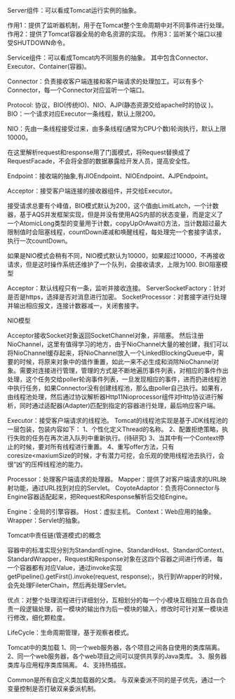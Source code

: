 Server组件：可以看成Tomcat运行实例的抽象。


作用1：提供了监听器机制，用于在Tomcat整个生命周期中对不同事件进行处理。
作用2：提供了Tomcat容器全局的命名资源的实现。
作用3：监听某个端口以接受SHUTDOWN命令。

Service组件：可以看成Tomcat内不同服务的抽象。
其中包含Connector、Executor、Container(容器)。


Connector：负责接收客户端连接和客户端请求的处理加工。可以有多个Connector，每一个Connector对应监听一个端口。

Protocol: 协议，BIO(传统IO)、NIO、AJP(静态资源交给apache时的协议 )。
BIO：一个请求对应Executor一条线程，默认上限200。

NIO：先由一条线程接受过来，由多条线程(通常为CPU个数)轮询执行，默认上限10000。

在这里解析request和response用了门面模式，将Request替换成了RequestFacade，不会将全部的数据暴露给开发人员，提高安全性。

Endpoint：接收端的抽象,有JIOEndpoint、NIOEndpoint、AJPEndpoint。

Acceptor：接受客户端连接的接收器组件，并交给Executor。

接受请求总要有个峰值，BIO模式默认为200，这个值由LimitLatch，一个计数器，基于AQS并发框架实现，但是并没有使用AQS内部的状态变量，而是定义了一个AtomicLong类型的变量用于计数，copyUpOrAwait()方法，当计数超过最大限制值时会阻塞线程，countDown递减和唤醒线程，每处理完一个套接字请求，执行一次countDown。


如果是NIO模式会稍有不同，NIO模式默认为10000，如果超过10000，不再接收请求，但是这时操作系统还维护了一个队列，会接收请求，上限为100.
BIO阻塞模型


Acceptor：默认线程只有一条，监听并接收连接。
ServerSocketFactory：针对是否是https，选择是否对消息进行加密。
SocketProcessor：对套接字进行处理并输出相应报文，连接计数器减一，关闭套接字。

NIO模型

Acceptor接收Socket对象返回SocketChannel对象，非阻塞。
然后注册NioChannel，这里有值得学习的地方，由于NioChannel大量的被创建，我们可以将NioChannel缓存起来，将NioChannel放入一个LinkedBlockingQueue中，需要的时候，将原来对象中的值作重置，如此一来不必生成和消除NioChannel对象。需要对连接进行管理，管理的方式是不断地遍历事件列表，对相应的事件作出处理，这个任务交给poller轮询事件列表，一旦发现相应的事件，进而扔进线程池中执行任务，如果Connector没有创建线程池，那么由poller自己执行。如果有，由线程池处理，然后通过协议解析器Http11Nioprocessor组件对Http协议进行解析，同时通过适配器(Adapter)匹配到指定的容器进行处理，最后响应客户端。

Executor：接受客户端请求的线程池。
Tomcat的线程池实现是基于JDK线程池的一层包装，包装内容如下：
1、个性化定义Thread的名称。
2、配置拒绝策略，执行失败的任务在再次进入队列中重新执行。(待研究)
3、当其中有一个Context停止的时候，要对所有线程进行重置。
4、重写offer方法，只有coresize<maxiumSize的时候，才有潜力可挖，会乐观的使用线程池去执行，会很“凶”的压榨线程池的能力。


Processor：处理客户端请求的处理器。
Mapper：提供了对客户端请求的URL映射功能，通过URL找到对应的Servlet。
CoyoteAdaptor：负责将Connector与Engine容器适配起来，把Request和Response解析后交给Engine。

Engine：全局的引擎容器。
Host：虚拟主机。
Context：Web应用的抽象。
Wrapper：Servlet的抽象。

Tomcat中责任链(管道模式)的概念


容器中的标准实现分别为StandardEngine、StandardHost、StandardContext、StandardWrapper，Request和Response对象在这四个容器之间进行传递，
每一个容器都有对应Value，通过invoke实现
getPipeline().getFirst().invoke(request, response);，执行到Wrapper的时候，会先处理FileterChain，然后再处理Servlet。

优点：对整个处理流程进行详细划分，互相划分的每一个小模块互相独立且各自负责一段逻辑处理，前一模块的输出作为后一模块的输入，修改时可针对某一模块进行修改，细化颗粒度。

LifeCycle：生命周期管理，基于观察者模式。

Tomcat中的类加载
1、同一个web服务器，各个项目之间各自使用的类库隔离。
2、同一个web服务器，各个web项目之间可以提供共享的Java类库。
3、服务器类库与应用程序类库隔离。
4、支持热插拔。
 
Common是所有自定义类加载器的父类。
与双亲委派不同的是子优先，通过一个变量控制是否打破双亲委派机制。